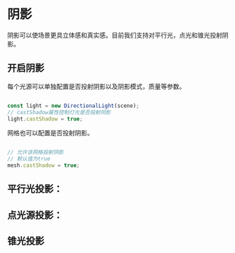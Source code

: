 # 阴影

阴影可以使场景更具立体感和真实感。目前我们支持对平行光，点光和锥光投射阴影。

## 开启阴影

每个光源可以单独配置是否投射阴影以及阴影模式，质量等参数。

```javascript

const light = new DirectionalLight(scene);
// castShadow属性控制灯光是否投射阴影
light.castShadow = true;

```

网格也可以配置是否投射阴影。

```javascript

// 允许该网格投射阴影
// 默认值为true
mesh.castShadow = true;

```

## 平行光投影：

<div class="showcase" case="tut-16"></div>

## 点光源投影：

<div class="showcase" case="tut-17"></div>

## 锥光投影

<div class="showcase" case="tut-18"></div>


